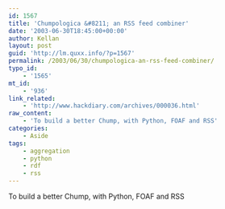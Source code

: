 ```yaml
---
id: 1567
title: 'Chumpologica &#8211; an RSS feed combiner'
date: '2003-06-30T18:45:00+00:00'
author: Kellan
layout: post
guid: 'http://lm.quxx.info/?p=1567'
permalink: /2003/06/30/chumpologica-an-rss-feed-combiner/
typo_id:
    - '1565'
mt_id:
    - '936'
link_related:
    - 'http://www.hackdiary.com/archives/000036.html'
raw_content:
    - 'To build a better Chump, with Python, FOAF and RSS'
categories:
    - Aside
tags:
    - aggregation
    - python
    - rdf
    - rss
---
```


To build a better Chump, with Python, FOAF and RSS